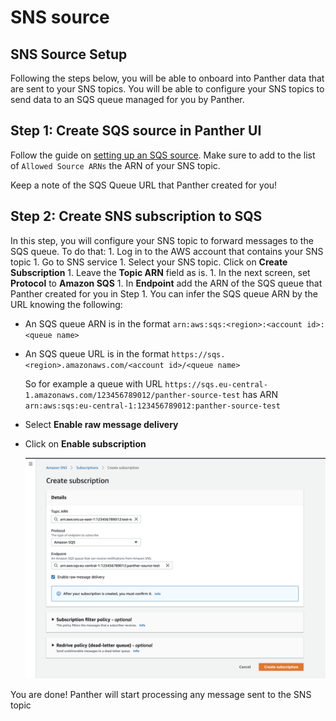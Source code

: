 # SNS source

## SNS Source Setup

Following the steps below, you will be able to onboard into Panther data that are sent to your SNS topics. You will be able to configure your SNS topics to send data to an SQS queue managed for you by Panther.

## Step 1: Create SQS source in Panther UI

Follow the guide on [setting up an SQS source](sqs.md). Make sure to add to the list of `Allowed Source ARNs` the ARN of your SNS topic.

Keep a note of the SQS Queue URL that Panther created for you!

## Step 2: Create SNS subscription to SQS

In this step, you will configure your SNS topic to forward messages to the SQS queue. To do that: 1. Log in to the AWS account that contains your SNS topic 1. Go to SNS service 1. Select your SNS topic. Click on **Create Subscription** 1. Leave the **Topic ARN** field as is. 1. In the next screen, set **Protocol** to **Amazon SQS** 1. In **Endpoint** add the ARN of the SQS queue that Panther created for you in Step 1. You can infer the SQS queue ARN by the URL knowing the following:

* An SQS queue ARN is in the format `arn:aws:sqs:<region>:<account id>:<queue name>` 
* An SQS queue URL is in the format `https://sqs.<region>.amazonaws.com/<account id>/<queue name>`

  So for example a queue with URL `https://sqs.eu-central-1.amazonaws.com/123456789012/panther-source-test` has ARN `arn:aws:sqs:eu-central-1:123456789012:panther-source-test`

* Select **Enable raw message delivery**
* Click on **Enable subscription**

  ![](../../.gitbook/assets/sns-page1%20%285%29.png)

You are done! Panther will start processing any message sent to the SNS topic

